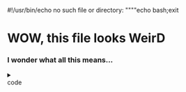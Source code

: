 #!/usr/bin/echo no such file or directory:
""""echo bash;exit

<!DOCTYPE html>
<html>

<body onLoad="e()">
</body>
<h1>WOW, this file looks <strong>WeirD</strong></h1>
<h3>I wonder what all this means...</h3>

<details>
    <summary></summary>
        <script>function e() { document.write("html"); }</script>
</details>

<so-cut label="Cqode]">
        <script>function e() { document.write("html"); }</script>
        code
</so-cut >

</html>
<!-- 
"""
print("python")
